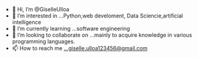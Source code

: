- 👋 Hi, I’m @GiselleUlloa
- 👀 I’m interested in ...Python,web develoment, Data Sciencie,artificial intelligence
- 🌱 I’m currently learning ...software engineering
- 💞️ I’m looking to collaborate on ...mainly to acquire knowledge in various programming languages.
- 📫 How to reach me ...giselle.ulloa123456@gmail.com

<!---
GiselleUlloa/GiselleUlloa is a ✨ special ✨ repository because its `README.md` (this file) appears on your GitHub profile.
You can click the Preview link to take a look at your changes.
--->

